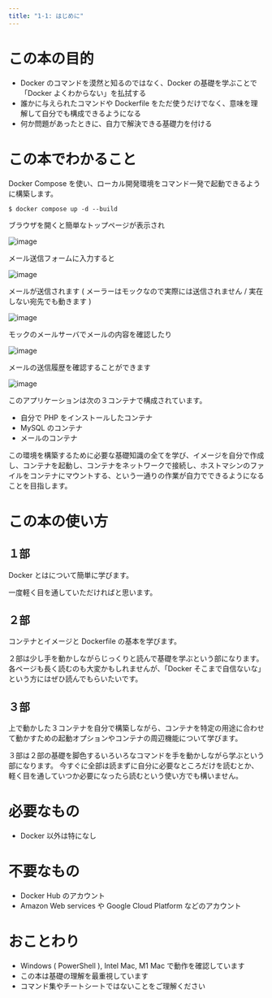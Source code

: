 ```yaml
---
title: "1-1: はじめに"
---
```


# この本の目的
- Docker のコマンドを漠然と知るのではなく、Docker の基礎を学ぶことで「Docker よくわからない」を払拭する
- 誰かに与えられたコマンドや Dockerfile をただ使うだけでなく、意味を理解して自分でも構成できるようになる
- 何か問題があったときに、自力で解決できる基礎力を付ける  

# この本でわかること
Docker Compose を使い、ローカル開発環境をコマンド一発で起動できるように構築します。

```:Host Machine
$ docker compose up -d --build
```

ブラウザを開くと簡単なトップページが表示され

![image](/images/demo-top.png)

メール送信フォームに入力すると

![image](/images/demo-send.png)

メールが送信されます ( メーラーはモックなので実際には送信されません / 実在しない宛先でも動きます )

![image](/images/demo-result.png)

モックのメールサーバでメールの内容を確認したり

![image](/images/demo-mailer.png)

メールの送信履歴を確認することができます

![image](/images/demo-history.png)

このアプリケーションは次の３コンテナで構成されています。

- 自分で PHP をインストールしたコンテナ
- MySQL のコンテナ
- メールのコンテナ

この環境を構築するために必要な基礎知識の全てを学び、イメージを自分で作成し、コンテナを起動し、コンテナをネットワークで接続し、ホストマシンのファイルをコンテナにマウントする、という一通りの作業が自力でできるようになることを目指します。

# この本の使い方
## １部
Docker とはについて簡単に学びます。

一度軽く目を通していただければと思います。

## ２部
コンテナとイメージと Dockerfile の基本を学びます。

２部は少し手を動かしながらじっくりと読んで基礎を学ぶという部になります。
各ページも長く読むのも大変かもしれませんが、「Docker そこまで自信ないな」という方にはぜひ読んでもらいたいです。

## ３部
上で動かした３コンテナを自分で構築しながら、コンテナを特定の用途に合わせて動かすための起動オプションやコンテナの周辺機能について学びます。

３部は２部の基礎を脚色するいろいろなコマンドを手を動かしながら学ぶという部になります。
今すぐに全部は読まずに自分に必要なところだけを読むとか、軽く目を通していつか必要になったら読むという使い方でも構いません。

# 必要なもの
- Docker 以外は特になし

# 不要なもの
- Docker Hub のアカウント
- Amazon Web services や Google Cloud Platform などのアカウント

# おことわり
- Windows ( PowerShell ), Intel Mac, M1 Mac で動作を確認しています
- この本は基礎の理解を最重視しています
- コマンド集やチートシートではないことをご理解ください
